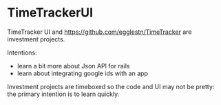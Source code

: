 # TimeTrackerUI

TimeTracker UI and https://github.com/egglestn/TimeTracker are investment projects.

Intentions:
* learn a bit more about Json API for rails
* learn about integrating google ids with an app

Investment projects are timeboxed so the code and UI may not be pretty: the primary intention is to learn quickly.
